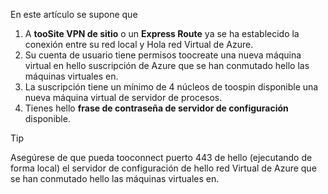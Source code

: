 En este artículo se supone que

1. A **tooSite VPN de sitio** o un **Express Route** ya se ha establecido la conexión entre su red local y Hola red Virtual de Azure.
2. Su cuenta de usuario tiene permisos toocreate una nueva máquina virtual en hello suscripción de Azure que se han conmutado hello las máquinas virtuales en.
3. La suscripción tiene un mínimo de 4 núcleos de toospin disponible una nueva máquina virtual de servidor de procesos.
4. Tienes hello **frase de contraseña de servidor de configuración** disponible.

> [!TIP]
> Asegúrese de que pueda tooconnect puerto 443 de hello (ejecutando de forma local) el servidor de configuración de hello red Virtual de Azure que se han conmutado hello las máquinas virtuales en.
